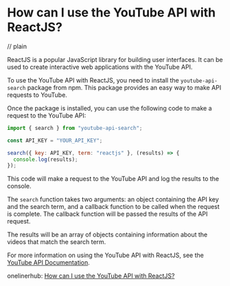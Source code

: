# How can I use the YouTube API with ReactJS?
// plain

ReactJS is a popular JavaScript library for building user interfaces. It can be used to create interactive web applications with the YouTube API.

To use the YouTube API with ReactJS, you need to install the `youtube-api-search` package from npm. This package provides an easy way to make API requests to YouTube.

Once the package is installed, you can use the following code to make a request to the YouTube API:

```js
import { search } from "youtube-api-search";

const API_KEY = "YOUR_API_KEY";

search({ key: API_KEY, term: "reactjs" }, (results) => {
  console.log(results);
});
```

This code will make a request to the YouTube API and log the results to the console.

The `search` function takes two arguments: an object containing the API key and the search term, and a callback function to be called when the request is complete. The callback function will be passed the results of the API request.

The results will be an array of objects containing information about the videos that match the search term.

For more information on using the YouTube API with ReactJS, see the [YouTube API Documentation](https://developers.google.com/youtube/v3/getting-started).

onelinerhub: [How can I use the YouTube API with ReactJS?](https://onelinerhub.com/reactjs/how-can-i-use-the-youtube-api-with-reactjs)